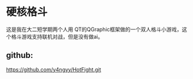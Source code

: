 # 硬核格斗
这是我在大二短学期两个人用 QT的QGraphic框架做的一个双人格斗小游戏，这个格斗游戏支持联机对战，但是没有做ai。

## github:
https://github.com/y4ngyy/HotFight.git

